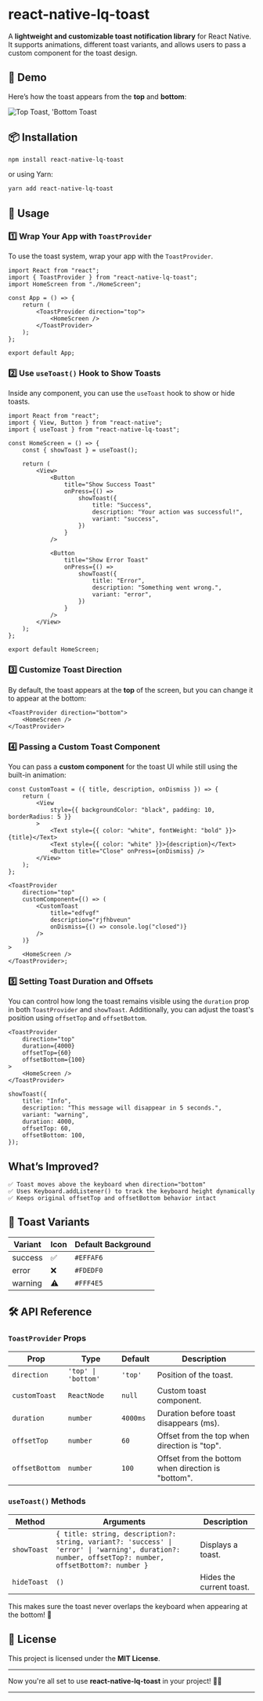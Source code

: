 # react-native-lq-toast

A **lightweight and customizable toast notification library** for React Native. It supports animations, different toast variants, and allows users to pass a custom component for the toast design.

## 🎥 Demo

Here’s how the toast appears from the **top** and **bottom**:

![Top Toast, 'Bottom Toast](https://res.cloudinary.com/iyiola/image/upload/v1740322607/Screen_Recording_2025-02-23_at_15.33.30_1_me8ra4.gif)

## 📦 Installation

```sh
npm install react-native-lq-toast
```

or using Yarn:

```sh
yarn add react-native-lq-toast
```

## 🚀 Usage

### **1️⃣ Wrap Your App with `ToastProvider`**

To use the toast system, wrap your app with the `ToastProvider`.

```tsx
import React from "react";
import { ToastProvider } from "react-native-lq-toast";
import HomeScreen from "./HomeScreen";

const App = () => {
    return (
        <ToastProvider direction="top">
            <HomeScreen />
        </ToastProvider>
    );
};

export default App;
```

### **2️⃣ Use `useToast()` Hook to Show Toasts**

Inside any component, you can use the `useToast` hook to show or hide toasts.

```tsx
import React from "react";
import { View, Button } from "react-native";
import { useToast } from "react-native-lq-toast";

const HomeScreen = () => {
    const { showToast } = useToast();

    return (
        <View>
            <Button
                title="Show Success Toast"
                onPress={() =>
                    showToast({
                        title: "Success",
                        description: "Your action was successful!",
                        variant: "success",
                    })
                }
            />

            <Button
                title="Show Error Toast"
                onPress={() =>
                    showToast({
                        title: "Error",
                        description: "Something went wrong.",
                        variant: "error",
                    })
                }
            />
        </View>
    );
};

export default HomeScreen;
```

### **3️⃣ Customize Toast Direction**

By default, the toast appears at the **top** of the screen, but you can change it to appear at the bottom:

```tsx
<ToastProvider direction="bottom">
    <HomeScreen />
</ToastProvider>
```

### **4️⃣ Passing a Custom Toast Component**

You can pass a **custom component** for the toast UI while still using the built-in animation:

```tsx
const CustomToast = ({ title, description, onDismiss }) => {
    return (
        <View
            style={{ backgroundColor: "black", padding: 10, borderRadius: 5 }}
        >
            <Text style={{ color: "white", fontWeight: "bold" }}>{title}</Text>
            <Text style={{ color: "white" }}>{description}</Text>
            <Button title="Close" onPress={onDismiss} />
        </View>
    );
};

<ToastProvider
    direction="top"
    customComponent={() => (
        <CustomToast
            title="edfvgf"
            description="rjfhbveun"
            onDismiss={() => console.log("closed")}
        />
    )}
>
    <HomeScreen />
</ToastProvider>;
```

### **5️⃣ Setting Toast Duration and Offsets**

You can control how long the toast remains visible using the `duration` prop in both `ToastProvider` and `showToast`.
Additionally, you can adjust the toast's position using `offsetTop` and `offsetBottom`.

```tsx
<ToastProvider
    direction="top"
    duration={4000}
    offsetTop={60}
    offsetBottom={100}
>
    <HomeScreen />
</ToastProvider>
```

```tsx
showToast({
    title: "Info",
    description: "This message will disappear in 5 seconds.",
    variant: "warning",
    duration: 4000,
    offsetTop: 60,
    offsetBottom: 100,
});
```

## What’s Improved?

```
✅ Toast moves above the keyboard when direction="bottom"
✅ Uses Keyboard.addListener() to track the keyboard height dynamically
✅ Keeps original offsetTop and offsetBottom behavior intact
```

## 🎨 Toast Variants

| Variant | Icon | Default Background |
| ------- | ---- | ------------------ |
| success | ✅   | `#EFFAF6`          |
| error   | ❌   | `#FDEDF0`          |
| warning | ⚠️   | `#FFF4E5`          |

## 🛠 API Reference

### **`ToastProvider` Props**

| Prop           | Type                | Default  | Description                                        |
| -------------- | ------------------- | -------- | -------------------------------------------------- |
| `direction`    | `'top' \| 'bottom'` | `'top'`  | Position of the toast.                             |
| `customToast`  | `ReactNode`         | `null`   | Custom toast component.                            |
| `duration`     | `number`            | `4000ms` | Duration before toast disappears (ms).             |
| `offsetTop`    | `number`            | `60`     | Offset from the top when direction is "top".       |
| `offsetBottom` | `number`            | `100`    | Offset from the bottom when direction is "bottom". |

### **`useToast()` Methods**

| Method      | Arguments                                                                                                                                            | Description              |
| ----------- | ---------------------------------------------------------------------------------------------------------------------------------------------------- | ------------------------ |
| `showToast` | `{ title: string, description?: string, variant?: 'success' \| 'error' \| 'warning', duration?: number, offsetTop?: number, offsetBottom?: number }` | Displays a toast.        |
| `hideToast` | `()`                                                                                                                                                 | Hides the current toast. |

This makes sure the toast never overlaps the keyboard when appearing at the bottom! 🚀

## 📝 License

This project is licensed under the **MIT License**.

---

Now you're all set to use **react-native-lq-toast** in your project! 🚀🔥

---
